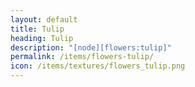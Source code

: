 ```yaml
---
layout: default
title: Tulip
heading: Tulip
description: "[node][flowers:tulip]"
permalink: /items/flowers-tulip/
icon: /items/textures/flowers_tulip.png
---
```

